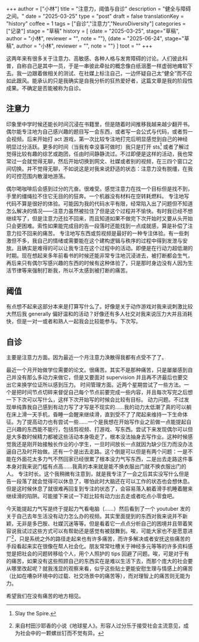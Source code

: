 +++
author = ["小林"]
title = "注意力，阈值与自诊"
description = "健全与障碍之间。"
date = "2025-03-25"
type = "post"
draft = false
translationKey = "history"
coffee = 1
tags = ["自诊","注意力","NeuroDiversity"]
categories = ["记录"]
stage = "草稿"
history = [
  {date = "2025-03-25", stage="草稿", author = "小林", reviewer = "", note = ""},
  {date = "2025-06-24", stage="草稿", author = "小林", reviewer = "", note = ""}
]
toot = ""
+++

这两年来有很多关于注意力、高敏感、各种人格与发育障碍的讨论。人们彼此科普，自称自己是其中一员，于是一串彼此牵扯的概念像白纸洇墨一样虚弱地瘫软下去。我一边跟着做相关的测试、在社媒上标注自己，一边怀疑自己太“健全”而不应如此跟风。能承认的只是我确实是自我分析的狂热爱好者，这篇文章是我的阶段性成果。不确定是否能被称为自诊。

## 注意力

印象里中学时候还能长时间沉浸在书籍里，但是随着时间推移我越来越少翻开书。偶尔能专注地为自己感兴趣的题目写一会东西，或者写一会公式与代码，或者剪一会视频。后来开始打 act 游戏，第一次比较专注地打完后明显感觉到自己的神经明显过分活跃。更多的时间（当我有幸没事可做时）我只是打开 sts[^1] 或者了解过觉得比较有趣的综艺或跑团，任由时间静静流过。不过即便是这样的活动，我也常常过一会就觉得无聊，然后开始切换到网文、社媒或者别的视频，在三四个窗口之间切换。并不觉得无聊，不如说这是对我来说舒适的状态：注意力没有脱缰，在我的可控范围内散漫地游荡。

[^1]: Slay the Spire.

偶尔喝咖啡后会感到过分的亢奋。很难受。感觉注意力在找一个目标但是找不到，手里的缰绳拉不住它无目的的狂奔。一个机器没有材料在空转耗燃料。
专注地写代码不算是很好的体验。可能因为我的代码水平有限，经常陷入出了问题但不知道怎么解决的情况——注意力虽然被拉住了但是这个过程并不愉快。有时我已经不想继续写了，但是注意力还拉不回来，而且知道如果不做完下次开始时又要从头开始只会更困难。索性如果能完成目的告一段落时还能找到一点成就感，算是补偿了注意力拉不回来的痛苦。
专注地写东西或剪视频是最好的一种专注体验。有一些刺激但不多，我自己的情绪或需要能在这个建构逻辑与秩序的过程中得到发泄与安放。且确实是难得的可以让我专注在这个过程中的活动。即便是在行动力超低潮的时期。现在想起来多年前看书的时候还能非常专注地沉浸进去，被打断都会生气，再后来只有偶尔写感兴趣的东西的时候有这种体验了，只是那时身边没有人因为生活节律等来强制打断我，所以不太感到被打断的痛苦。

## 阈值

有点想不起来这部分本来是打算写什么了。好像是关于动作游戏对我来说刺激比较大然后我 generally 偏好温和的活动？好像还有多人社交对我来说压力大并且消耗快，但是一对一或者和熟人一起我会比较能参与。下次写。

## 自诊

主要是注意力方面。因为最近一个月注意力涣散得我都有点受不了了。

最近一个月开始做学位需要的论文。很痛苦。其实不是那种痛苦，只是屡屡感到自己并没有那么多动力来做它，但是又要面对 supervision 并且再不济最后也要交出它来换学位证所以感到压力。
时间管理方面。近两个星期尝试了一些方法。一个是把时间节点切碎来督促自己每个节点前要完成一些内容，并且每次写完之后想一下下次可以写什么，这样下次开始写的时候会比较有目标。
动力问题。不过发现单纯靠我自己感到有动力写了才写是不现实的……我的动力太低潮了真的可以躺在床上滑一天手机，昏睡一会醒来继续滑，直到受不了了爬起来维持一下生命体征。为了提高动力也有尝试一些……一个是我想在开始写作业之前做一点能提起自己兴趣的东西能不能行，包括剪视频、打游戏、写东西。尝试下来发现偶尔可以但是大多数时候精力都被这些活动本身吸走了，根本没法抽身去写作业。这种时候感觉我还是刚开始接触长作业的小学生，一旦时间放长一点就因为缺少压力而没办法逼自己及时开始做。还有一个是出去走路。这个倒是可以但是有两个问题：一是不能在外面花太多力气不然回家已经很累了根本没力气写东西，二是出去走路这件事本身对我来说门槛有点高……我真的本来就是能不换衣服出门就不换衣服出门的人。
专注时长。这个我稍微有注意到，就是我专注了一会之后其实没写什么但是告一段落了就会觉得可以休息了，哪怕此时大脑还在可以工作的状态也会想休息。但是这时候休息了就很难再回复到专注的状态了，会容易落入躺着滑手机睡着醒来继续滑的陷阱。可能接下来试一下趁比较有动力出去走或者吃点小零食吧。

今天能提起力气写是终于提起力气看电脑（……）然后看到了一个 youtuber 发的关于自己去年生活没有动力怎么办的视频。其实里面提到的东西对我来说并不新颖，无非是多巴胺、社媒沉迷等等。但是看着它一点点分析自己的困境并且带着笑容说我试过这些方式可以有帮助还是感觉有被鼓舞到。唉，可能大家也不是愿意进厂[^2]，只是系统之外的路径走起来也有许多痛苦，而许多解决或者安抚这些痛苦的手段看起来实在很像在帮人社会化。朋友常常吐槽关于神经多元等等的许多资料感觉是把社会的问题转移给个人，用个人照护的 tips 回避了问题。唉，可是对于有的痛苦，如果没有这些照顾自己的东西实在是难以生活下去，而那个庞大的社会要从哪里改起呢？就我浅显的观察来看，似乎这些贴士更能安慰生理与情感上的痛苦（比如在嘈杂环境中的过载、社交场景中的痛苦等），而对理智上的痛苦则无能为力。

希望我们在没有痛苦的地方相见。

[^2]: 来自村田沙耶香的小说《地球星人》。形容人过分乐于接受社会主流意见，成为社会中的一颗螺丝钉而不觉有异。